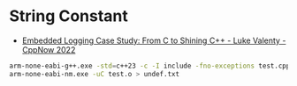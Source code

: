 # String Constant

- [Embedded Logging Case Study: From C to Shining C++ - Luke Valenty -CppNow 2022](https://youtu.be/Dt0vx-7e_B0)

```sh
arm-none-eabi-g++.exe -std=c++23 -c -I include -fno-exceptions test.cpp
arm-none-eabi-nm.exe -uC test.o > undef.txt
```
